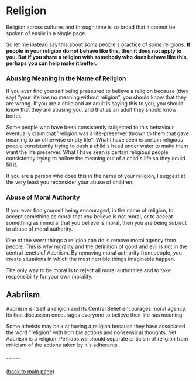 # Religion

Religion across cultures and through time is so broad that it cannot be spoken of easily in a single page.

So let me instead say this about *some* people's practice of *some* religions.  **If people in your religion do not behave like this, then it does not apply to you.  But if you share a religion with somebody who does behave like this, perhaps you can help make it better.**


### Abusing Meaning in the Name of Religion
If you ever find yourself being pressured to believe a religion because (they say) "your life has no meaning without religion",
you should know that they are wrong.  If you are a child and an adult is saying this to you, you should know that they are abusing you, and that
as an adult they should know better.

Some people who have been consistently subjected to this behaviour eventually claim that "religion was a life-preserver thrown to them 
that gave meaning to an otherwise empty life".   What I have seen is certain religious people consistently trying to push a child's head under water
to make them want the life preserver.  What I have seen is certain religious people consistently trying to hollow the meaning out of a child's life
so they could fill it.

If you are a person who does this in the name of your religion, I suggest at the very least you reconsider your abuse of children.

### Abuse of Moral Authority
If you ever find yourself being encouraged, in the name of religion, to accept something as moral that you believe is not moral, or to accept something as immoral that you believe is moral, then you are being subject to abuse of moral authority.  

One of the worst things a religion can do is remove moral agency from people.  This is why morality and the definition of good and evil is not in the central tenets of Aabriism.  By removing moral authority from people, you create situations in which the most horrible things imaginable happen.

The only way to be moral is to reject all moral authorities and to take responsibility for your own morality.

## Aabriism

Aabriism is itself a religion and its Central Belief encourages moral agency.  Its first discussion encourages everyone to believe their life has meaning.

Some atheists may balk at having a religion because they have associated the word "religion" with horrible actions and nonsensical thoughts.  Yet Aabriism is a religion.  Perhaps we should separate criticism of religion from criticism of the actions taken by it's adherents.


#### ------
[(back to main page)](../index.html)
